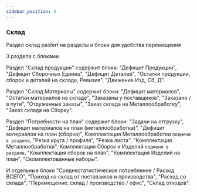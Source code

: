 ```yaml
---
sidebar_position: 4
---
```

### Склад

Раздел склад разбит на разделы и блоки для удобства перемещения

3 раздела с блоками

Раздел "Склад продукции" содержит блоки: "Дефицит Продукции", "Дефицит Сборочных Единиц", "Дефицит Деталей", "Остатки продукции, сборок и деталей на складе, Ревизия", "Движение Изд, Сб, Д".

Раздел "Склад Материалы" содержит блоки: "Дефицит материалов", "Остатки материалов на складе", "Заказаны у поставщиков", "Заказано / в пути", "Отруженные заказы", "Заказ склада на Металлообработку", "Заказ склада на Сборку".

Раздел "Потребности на план" содержит блоки: "Задачи на отгрузку", "Дефицит материалов на план (металлообработка)", "Дефицит материалов на план (сборка)", Комплектация Металлообработки `подменю в разделе`, "Резка круга / профиля", "Резка листа", "Комплектация Металлообработки", Комплектация Сборок и Изделий `подменю в разделе`, "Комплектация сборок на план", "Комплектация Изделий на план", "Скомплектованные наборы".

И отдельные блоки "Среднестатистическое потребление / Расход ВСЕГО", "Приход на склад от поставзиков и производства", "Расход со склада", "Перемещение: склад / производство / офис", "Склад отходов".
